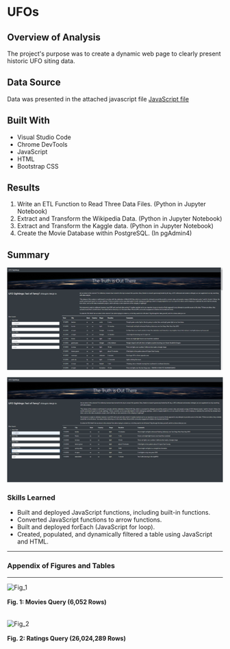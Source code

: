 # UFOs

## Overview of Analysis
The project's purpose was to create a dynamic web page to clearly present historic UFO siting data.  

## Data Source
Data was presented in the attached javascript file [JavaScript file](static/js/data.js/)

## Built With
* Visual Studio Code
* Chrome DevTools
* JavaScript
* HTML
* Bootstrap CSS

## Results
1. Write an ETL Function to Read Three Data Files. (Python in Jupyter Notebook)
2. Extract and Transform the Wikipedia Data. (Python in Jupyter Notebook)
3. Extract and Transform the Kaggle data. (Python in Jupyter Notebook)
4. Create the Movie Database within PostgreSQL. (In pgAdmin4)

## Summary  



![Fig_1](static/images/Home_Screen.PNG)





![Fig_2](static/images/Filtered.PNG)







### Skills Learned
* Built and deployed JavaScript functions, including built-in functions.
* Converted JavaScript functions to arrow functions.
* Built and deployed forEach (JavaScript for loop).
* Created, populated, and dynamically filtered a table using JavaScript and HTML.

----------------------------------------------------------------------------------
### Appendix of Figures and Tables
----------------------------------------------------------------------------------

![Fig_1](Resources/movies_query.png)
<br>
<br>
**Fig. 1:  Movies Query (6,052 Rows)**
<br>
<br>
<br>
![Fig_2](Resources/ratings_query.PNG)
<br>
<br>
**Fig. 2:  Ratings Query (26,024,289 Rows)**
<br>
<br>
<br>
